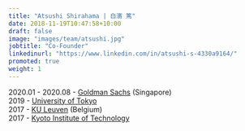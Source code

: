 ```yaml
---
title: "Atsushi Shirahama | 白濱 篤"
date: 2018-11-19T10:47:58+10:00
draft: false
image: "images/team/atsushi.jpg"
jobtitle: "Co-Founder"
linkedinurl: "https://www.linkedin.com/in/atsushi-s-4330a9164/"
promoted: true
weight: 1
---
```


2020.01 - 2020.08 - [Goldman Sachs](https://www.goldmansachs.com/) (Singapore)   
2019 - [University of Tokyo](https://www.u-tokyo.ac.jp/ja/index.html)  
2017 - [KU Leuven](https://www.kuleuven.be/english/) (Belgium)  
2017 - [Kyoto Institute of Technology](https://www.kit.ac.jp/)
